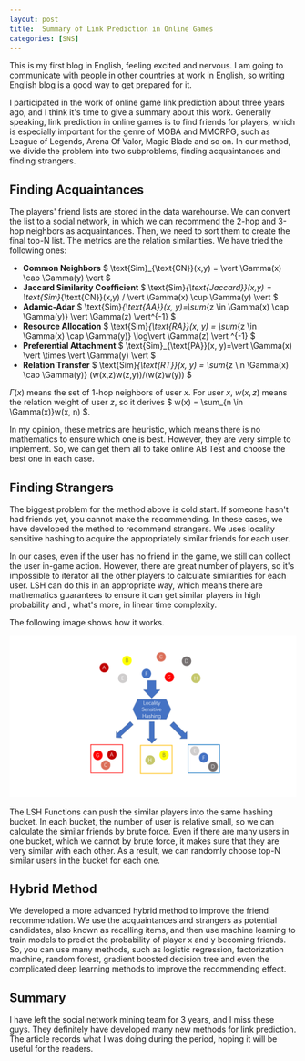 ```yaml
---
layout: post
title:  Summary of Link Prediction in Online Games
categories: [SNS]
---
```




This is my first blog in English, feeling excited and nervous. I am going to communicate with people in other countries at work in English, so writing English blog is a good way to get prepared for it.

I participated in the work of online game link prediction about three years ago, and I think it's time to give a summary about this work. Generally speaking, link prediction in online games is to find friends for players, which is especially important for the genre of MOBA and MMORPG, such as League of Legends, Arena Of Valor, Magic Blade and so on. In our method, we divide the problem into two subproblems, finding acquaintances and finding strangers. 



## Finding Acquaintances

The players' friend lists are stored in the data warehourse. We can convert the list to a social network, in which we can recommend the 2-hop and 3-hop neighbors as acquaintances. Then, we need to sort them to create the final top-N list. The metrics are the relation similarities. We have tried the following ones:

* **Common Neighbors** $ \text{Sim}_{\text{CN}}(x,y) = \vert \Gamma(x) \cap \Gamma(y) \vert $ 
* **Jaccard Similarity Coefficient** $ \text{Sim}_{\text{Jaccard}}(x,y) =  \text{Sim}_{\text{CN}}(x,y) / \vert \Gamma(x) \cup \Gamma(y) \vert  $
* **Adamic-Adar** $ \text{Sim}_{\text{AA}}(x, y)=\sum_{z \in \Gamma(x) \cap \Gamma(y)} \vert \Gamma(z) \vert^{-1} $ 
* **Resource Allocation** $ \text{Sim}_{\text{RA}}(x, y) = \sum_{z \in \Gamma(x) \cap \Gamma(y)} \log\vert \Gamma(z) \vert ^{-1} $ 
* **Preferential Attachment**  $ \text{Sim}_{\text{PA}}(x, y)=\vert \Gamma(x) \vert \times \vert \Gamma(y) \vert $
* **Relation Transfer**  $ \text{Sim}_{\text{RT}}(x, y) = \sum_{z \in \Gamma(x) \cap \Gamma(y)}  (w(x,z)w(z,y))/(w(z)w(y)) $



$\Gamma(x)$ means the set of 1-hop neighbors of user $x$. For user $x$, $w(x,z)$ means the relation weight of user $z$, so it derives $ w(x) = \sum_{n \in \Gamma(x)}w(x, n) $. 

In my opinion, these metrics are heuristic, which means there is no mathematics to ensure which one is best. However, they are very simple to implement. So, we can get them all to take online AB Test and choose the best one in each case. 



## Finding Strangers

The biggest problem for the method above is cold start. If someone hasn't had friends yet, you cannot make the recommending. In these cases, we have developed the method to recommend strangers. We uses locality sensitive hashing to acquire the appropriately similar friends for each user. 

In our cases, even if the user has no friend in the game, we still can collect the user in-game action. However, there are great number of players, so it's impossible to iterator all the other players to calculate similarities for each user. LSH can do this in an appropriate way, which means there are mathematics guarantees to ensure it can get similar players in high probability and , what's more, in linear time complexity. 

The following image shows how it works.

![](\img\lsh-opt-demo\lsh_demo.png)

The LSH Functions can push the similar players into the same hashing bucket. In each bucket, the number of user is relative small, so we can calculate the similar friends by brute force. Even if there are many users in one bucket, which we cannot by brute force, it makes sure that they are very similar with each other. As a result, we can randomly choose top-N similar users in the bucket for each one.



## Hybrid Method

We developed a more advanced hybrid method to improve the friend recommendation. We use the acquaintances and strangers as potential candidates, also known as recalling items, and then use machine learning to train models to predict the probability of player x and y becoming friends. So, you can use many methods, such as logistic regression, factorization machine, random forest, gradient boosted decision tree and even the complicated deep learning methods to improve the recommending effect. 



## Summary

I have left the social network mining team for 3 years, and I miss these guys. They definitely have developed many new methods for link prediction. The article records what I was doing during the period, hoping it will be useful for the readers.  

